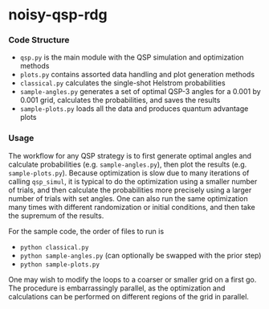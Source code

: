 # noisy-qsp-rdg

### Code Structure

* `qsp.py` is the main module with the QSP simulation and optimization methods
* `plots.py` contains assorted data handling and plot generation methods
* `classical.py` calculates the single-shot Helstrom probabilities
* `sample-angles.py` generates a set of optimal QSP-3 angles for a 0.001 by 0.001 grid, calculates the probabilities, and saves the results
* `sample-plots.py` loads all the data and produces quantum advantage plots

### Usage

The workflow for any QSP strategy is to first generate optimal angles and calculate probabilities (e.g. `sample-angles.py`), then plot the results (e.g. `sample-plots.py`). Because optimization is slow due to many iterations of calling `qsp_simul`, it is typical to do the optimization using a smaller number of trials, and then calculate the probabilities more precisely using a larger number of trials with set angles. One can also run the same optimization many times with different randomization or initial conditions, and then take the supremum of the results.

For the sample code, the order of files to run is
* `python classical.py` 
* `python sample-angles.py` (can optionally be swapped with the prior step)
* `python sample-plots.py`

One may wish to modify the loops to a coarser or smaller grid on a first go. The procedure is embarrassingly parallel, as the optimization and calculations can be performed on different regions of the grid in parallel.
